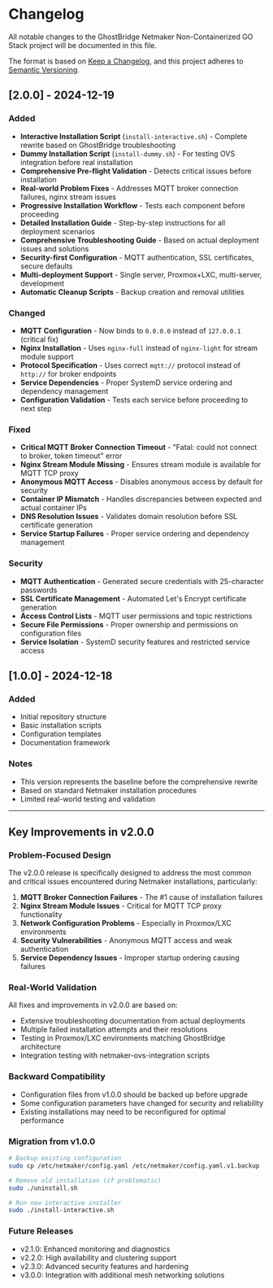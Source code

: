 # Changelog

All notable changes to the GhostBridge Netmaker Non-Containerized GO Stack project will be documented in this file.

The format is based on [Keep a Changelog](https://keepachangelog.com/en/1.0.0/),
and this project adheres to [Semantic Versioning](https://semver.org/spec/v2.0.0.html).

## [2.0.0] - 2024-12-19

### Added
- **Interactive Installation Script** (`install-interactive.sh`) - Complete rewrite based on GhostBridge troubleshooting
- **Dummy Installation Script** (`install-dummy.sh`) - For testing OVS integration before real installation
- **Comprehensive Pre-flight Validation** - Detects critical issues before installation
- **Real-world Problem Fixes** - Addresses MQTT broker connection failures, nginx stream issues
- **Progressive Installation Workflow** - Tests each component before proceeding
- **Detailed Installation Guide** - Step-by-step instructions for all deployment scenarios
- **Comprehensive Troubleshooting Guide** - Based on actual deployment issues and solutions
- **Security-first Configuration** - MQTT authentication, SSL certificates, secure defaults
- **Multi-deployment Support** - Single server, Proxmox+LXC, multi-server, development
- **Automatic Cleanup Scripts** - Backup creation and removal utilities

### Changed
- **MQTT Configuration** - Now binds to `0.0.0.0` instead of `127.0.0.1` (critical fix)
- **Nginx Installation** - Uses `nginx-full` instead of `nginx-light` for stream module support
- **Protocol Specification** - Uses correct `mqtt://` protocol instead of `http://` for broker endpoints
- **Service Dependencies** - Proper SystemD service ordering and dependency management
- **Configuration Validation** - Tests each service before proceeding to next step

### Fixed
- **Critical MQTT Broker Connection Timeout** - "Fatal: could not connect to broker, token timeout" error
- **Nginx Stream Module Missing** - Ensures stream module is available for MQTT TCP proxy
- **Anonymous MQTT Access** - Disables anonymous access by default for security
- **Container IP Mismatch** - Handles discrepancies between expected and actual container IPs
- **DNS Resolution Issues** - Validates domain resolution before SSL certificate generation
- **Service Startup Failures** - Proper service ordering and dependency management

### Security
- **MQTT Authentication** - Generated secure credentials with 25-character passwords
- **SSL Certificate Management** - Automated Let's Encrypt certificate generation
- **Access Control Lists** - MQTT user permissions and topic restrictions
- **Secure File Permissions** - Proper ownership and permissions on configuration files
- **Service Isolation** - SystemD security features and restricted service access

## [1.0.0] - 2024-12-18

### Added
- Initial repository structure
- Basic installation scripts
- Configuration templates
- Documentation framework

### Notes
- This version represents the baseline before the comprehensive rewrite
- Based on standard Netmaker installation procedures
- Limited real-world testing and validation

---

## Key Improvements in v2.0.0

### Problem-Focused Design
The v2.0.0 release is specifically designed to address the most common and critical issues encountered during Netmaker installations, particularly:

1. **MQTT Broker Connection Failures** - The #1 cause of installation failures
2. **Nginx Stream Module Issues** - Critical for MQTT TCP proxy functionality  
3. **Network Configuration Problems** - Especially in Proxmox/LXC environments
4. **Security Vulnerabilities** - Anonymous MQTT access and weak authentication
5. **Service Dependency Issues** - Improper startup ordering causing failures

### Real-World Validation
All fixes and improvements in v2.0.0 are based on:
- Extensive troubleshooting documentation from actual deployments
- Multiple failed installation attempts and their resolutions
- Testing in Proxmox/LXC environments matching GhostBridge architecture
- Integration testing with netmaker-ovs-integration scripts

### Backward Compatibility
- Configuration files from v1.0.0 should be backed up before upgrade
- Some configuration parameters have changed for security and reliability
- Existing installations may need to be reconfigured for optimal performance

### Migration from v1.0.0
```bash
# Backup existing configuration
sudo cp /etc/netmaker/config.yaml /etc/netmaker/config.yaml.v1.backup

# Remove old installation (if problematic)
sudo ./uninstall.sh

# Run new interactive installer
sudo ./install-interactive.sh
```

### Future Releases
- v2.1.0: Enhanced monitoring and diagnostics
- v2.2.0: High availability and clustering support
- v2.3.0: Advanced security features and hardening
- v3.0.0: Integration with additional mesh networking solutions